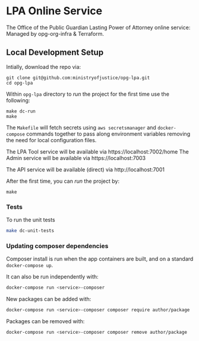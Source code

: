 # LPA Online Service
The Office of the Public Guardian Lasting Power of Attorney online service: Managed by opg-org-infra &amp; Terraform.


## Local Development Setup

Intially, download the repo via:

```
git clone git@github.com:ministryofjustice/opg-lpa.git
cd opg-lpa
```

Within `opg-lpa` directory to *run* the project for the first time use the following:

```
make dc-run
make
```

The `Makefile` will fetch secrets using `aws secretsmanager` and `docker-compose` commands together to pass along environment variables removing the need for local configuration files.


The LPA Tool service will be available via https://localhost:7002/home
The Admin service will be available via https://localhost:7003

The API service will be available (direct) via http://localhost:7001

After the first time, you can *run* the project by:
```
make
```

### Tests

To run the unit tests
```bash
make dc-unit-tests
```

### Updating composer dependencies

Composer install is run when the app containers are built, and on a standard `docker-compose up`.

It can also be run independently with:
```bash
docker-compose run <service>-composer
```

New packages can be added with:
```bash
docker-compose run <service>-composer composer require author/package
```

Packages can be removed with:
```bash
docker-compose run <service>-composer composer remove author/package
```
